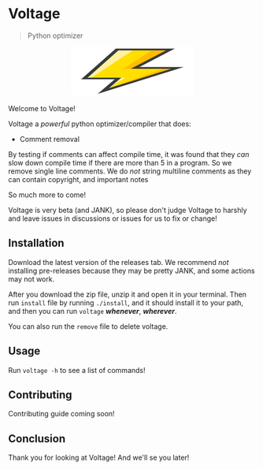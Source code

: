 # Voltage 

> Python optimizer

<p align = "center">
<img src = "./images/logo.png" width = "250" height = "100">
</p>

Welcome to Voltage!

Voltage a _powerful_ python optimizer/compiler that does: 

* Comment removal

By testing if comments can affect compile time, it was found that they _can_ slow down compile time if there are more than 5 in a program. So we remove single line comments. We do _not_ string multiline comments as they can contain copyright, and important notes

So much more to come! 

Voltage is very beta (and JANK), so please don't judge Voltage to harshly and leave issues in discussions or issues for us to fix or change!

## Installation

Download the latest version of the releases tab. We recommend _not_ installing pre-releases because they may be pretty JANK, and some actions may not work.

After you download the zip file, unzip it and open it in your terminal. Then run `install` file by running `./install`, and it should install it to your path, and then you can run `voltage` ***whenever***, ***wherever***.

You can also run the `remove` file to delete voltage.

## Usage 

Run `voltage -h` to see a list of commands!

## Contributing

Contributing guide coming soon!

## Conclusion 

Thank you for looking at Voltage! And we'll se you later!